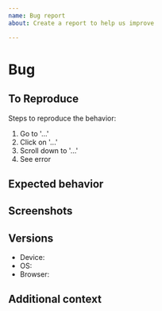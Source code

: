 ```yaml
---
name: Bug report
about: Create a report to help us improve

---
```


# Bug

<!-- A clear and concise description of what the bug is. -->

## To Reproduce

Steps to reproduce the behavior:

1.  Go to '...'
2.  Click on '...'
3.  Scroll down to '...'
4.  See error

## Expected behavior

<!-- A clear and concise description of what you expected to happen. -->

## Screenshots

<!-- If applicable, add screenshots to help explain your problem. -->

## Versions

- Device:
- OS:
- Browser:

## Additional context

<!-- Add any other context about the problem here. -->
